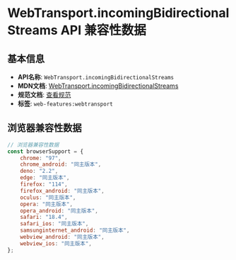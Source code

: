 # WebTransport.incomingBidirectionalStreams API 兼容性数据

## 基本信息

- **API名称**: `WebTransport.incomingBidirectionalStreams`
- **MDN文档**: [WebTransport.incomingBidirectionalStreams](https://developer.mozilla.org/docs/Web/API/WebTransport/incomingBidirectionalStreams)
- **规范文档**: [查看规范](https://w3c.github.io/webtransport/#dom-webtransport-incomingbidirectionalstreams)
- **标签**: `web-features:webtransport`

## 浏览器兼容性数据

```javascript
// 浏览器兼容性数据
const browserSupport = {
    chrome: "97",
    chrome_android: "同主版本",
    deno: "2.2",
    edge: "同主版本",
    firefox: "114",
    firefox_android: "同主版本",
    oculus: "同主版本",
    opera: "同主版本",
    opera_android: "同主版本",
    safari: "18.4",
    safari_ios: "同主版本",
    samsunginternet_android: "同主版本",
    webview_android: "同主版本",
    webview_ios: "同主版本",
};

```

